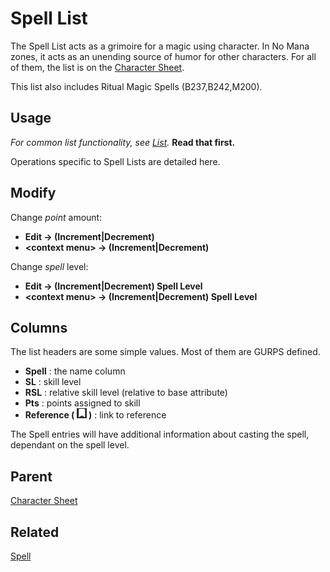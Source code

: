 # Spell List
The Spell List acts as a grimoire for a magic using character. In No Mana zones, it acts as an unending source of humor for other characters. For all of them, the list is on the [Character Sheet](./Character%20Sheet.md "Character Sheet").

This list also includes Ritual Magic Spells (B237,B242,M200).

## Usage
*For common list functionality, see [List](./List.md "List").* **Read that first.**

Operations specific to Spell Lists are detailed here.

## Modify
Change *point* amount:
- **Edit -> (Increment|Decrement)**
- **\<context menu> -> (Increment|Decrement)**

Change *spell* level:
- **Edit -> (Increment|Decrement) Spell Level**
- **\<context menu> -> (Increment|Decrement) Spell Level**

## Columns
The list headers are some simple values. Most of them are GURPS defined.
- **Spell** : the name column
- **SL** : skill level
- **RSL** : relative skill level (relative to base attribute)
- **Pts** : points assigned to skill
- **Reference ( ![](./img/flag.png "Reference") )** : link to reference

The Spell entries will have additional information about casting the spell, dependant on the spell level.

## Parent
[Character Sheet](./Character%20Sheet.md "Character Sheet")

## Related
[Spell](./Spell.md "Spell")

